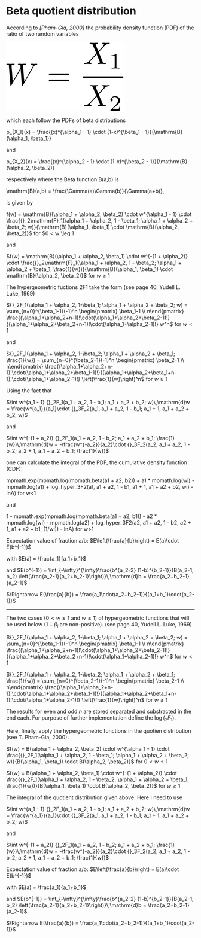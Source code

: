 # Beta quotient distribution

According to _[Pham-Gia, 2000]_ the probability density function (PDF) of the ratio of two random variables

![Alt text](w.png)

which each follow the PDFs of beta distributions

p_{X_1}(x) = \frac{(x)^{\alpha_1 - 1} \cdot (1-x)^{\beta_1 - 1}}{\mathrm{B}(\alpha_1, \beta_1)}

and

p_{X_2}(x) = \frac{(x)^{\alpha_2 - 1} \cdot (1-x)^{\beta_2 - 1}}{\mathrm{B}(\alpha_2, \beta_2)}

respectively where the Beta function B(a,b) is

\mathrm{B}(a,b) = \frac{\Gamma(a)\Gamma(b)}{\Gamma(a+b)},

is given by

f(w) = \mathrm{B}(\alpha_1 + \alpha_2, \beta_2) \cdot w^{\alpha_1 - 1} \cdot \frac{{}_2\mathrm{F}_1(\alpha_1 + \alpha_2, 1 - \beta_1; \alpha_1 + \alpha_2 + \beta_2; w)}{\mathrm{B}(\alpha_1, \beta_1) \cdot \mathrm{B}(\alpha_2, \beta_2)}$ for $0 < w \leq 1

and

$f(w) = \mathrm{B}(\alpha_1 + \alpha_2, \beta_1) \cdot w^{-(1 + \alpha_2)} \cdot \frac{{}_2\mathrm{F}_1(\alpha_1 + \alpha_2, 1 - \beta_2; \alpha_1 + \alpha_2 + \beta_1; \frac{1}{w})}{\mathrm{B}(\alpha_1, \beta_1) \cdot \mathrm{B}(\alpha_2, \beta_2)}$ for $w \geq 1$

The hypergeometric fuctions 2F1 take the form (see page 40, Yudell L. Luke, 1969)

${}_2F_1(\alpha_1 + \alpha_2, 1-\beta_1; \alpha_1 + \alpha_2 + \beta_2; w) = \sum_{n=0}^{\beta_1-1}(-1)^n \begin{pmatrix} \beta_1-1 \\ n\end{pmatrix} \frac{(\alpha_1+\alpha_2+n-1)!\cdot(\alpha_1+\alpha_2+\beta_2-1)!}{(\alpha_1+\alpha_2+\beta_2+n-1)!\cdot(\alpha_1+\alpha_2-1)!} w^n$ for $w<1$

and

${}_2F_1(\alpha_1 + \alpha_2, 1-\beta_2; \alpha_1 + \alpha_2 + \beta_1; \frac{1}{w}) = \sum_{n=0}^{\beta_2-1}(-1)^n \begin{pmatrix} \beta_2-1 \\ n\end{pmatrix} \frac{(\alpha_1+\alpha_2+n-1)!\cdot(\alpha_1+\alpha_2+\beta_1-1)!}{(\alpha_1+\alpha_2+\beta_1+n-1)!\cdot(\alpha_1+\alpha_2-1)!} \left(\frac{1}{w}\right)^n$ for $w\geq1$

Using the fact that

$\int w^{a_1 - 1} {}_2F_1(a_1 + a_2, 1 - b_1; a_1 + a_2 + b_2; w)\,\mathrm{d}w = \frac{w^{a_1}}{a_1}\cdot {}_3F_2(a_1, a_1 + a_2, 1 - b_1; a_1 + 1, a_1 + a_2 + b_2; w)$

and

$\int w^{-(1 + a_2)} {}_2F_1(a_1 + a_2, 1 - b_2; a_1 + a_2 + b_1; \frac{1}{w})\,\mathrm{d}w = -\frac{w^{-a_2}}{a_2}\cdot {}_3F_2(a_2, a_1 + a_2, 1 - b_2; a_2 + 1, a_1 + a_2 + b_1; \frac{1}{w})$

one can calculate the integral of the PDF, the cumulative density function (CDF):

mpmath.exp(mpmath.log(mpmath.beta(a1 + a2, b2)) + a1 * mpmath.log(wi) - mpmath.log(a1) + log_hyper_3F2(a1, a1 + a2, 1 - b1, a1 + 1, a1 + a2 + b2, wi) - lnA) for w<1

and 

1 - mpmath.exp(mpmath.log(mpmath.beta(a1 + a2, b1)) - a2 * mpmath.log(wi) - mpmath.log(a2) + log_hyper_3F2(a2, a1 + a2, 1 - b2, a2 + 1, a1 + a2 + b1, (1/wi)) - lnA) for w>1

Expectation value of fraction a/b: $E\left(\frac{a}{b}\right) = E(a)\cdot E(b^{-1})$

with $E(a) = \frac{a_1}{a_1+b_1}$

and $E(b^{-1}) = \int_{-\infty}^{\infty}\frac{b^{a_2-2} (1-b)^{b_2-1}}{B(a_2-1, b_2) \left(\frac{a_2-1}{a_2+b_2-1}\right)}\,\mathrm{d}b = \frac{a_2+b_2-1}{a_2-1}$

$\Rightarrow E(\frac{a}{b}) = \frac{a_1\cdot(a_2+b_2-1)}{(a_1+b_1)\cdot(a_2-1)}$









-----

The two cases ($0<w\leq1$ and $w\geq1$) of hypergeometric functions that will be used below ($1 - \beta_i$ are non-positive). (see page 40, Yudell L. Luke, 1969)

${}_2F_1(\alpha_1 + \alpha_2, 1-\beta_1; \alpha_1 + \alpha_2 + \beta_2; w) = \sum_{n=0}^{\beta_1-1}(-1)^n \begin{pmatrix} \beta_1-1 \\ n\end{pmatrix} \frac{(\alpha_1+\alpha_2+n-1)!\cdot(\alpha_1+\alpha_2+\beta_2-1)!}{(\alpha_1+\alpha_2+\beta_2+n-1)!\cdot(\alpha_1+\alpha_2-1)!} w^n$ for $w<1$

${}_2F_1(\alpha_1 + \alpha_2, 1-\beta_2; \alpha_1 + \alpha_2 + \beta_1; \frac{1}{w}) = \sum_{n=0}^{\beta_2-1}(-1)^n \begin{pmatrix} \beta_2-1 \\ n\end{pmatrix} \frac{(\alpha_1+\alpha_2+n-1)!\cdot(\alpha_1+\alpha_2+\beta_1-1)!}{(\alpha_1+\alpha_2+\beta_1+n-1)!\cdot(\alpha_1+\alpha_2-1)!} \left(\frac{1}{w}\right)^n$ for $w\geq1$

The results for even and odd $n$ are stored separated and substracted in the end each. For purpose of further implementation define the $\log({_2F_1})$.


Here, finally, apply the hypergeometric functions in the quotien distribution (see T. Pham-Gia, 2000):

$f(w) = B(\alpha_1 + \alpha_2, \beta_2) \cdot w^{\alpha_1 - 1} \cdot \frac{{}_2F_1(\alpha_1 + \alpha_2, 1 - \beta_1; \alpha_1 + \alpha_2 + \beta_2; w)}{B(\alpha_1, \beta_1) \cdot B(\alpha_2, \beta_2)}$ for $0 < w \leq 1$

$f(w) = B(\alpha_1 + \alpha_2, \beta_1) \cdot w^{-(1 + \alpha_2)} \cdot \frac{{}_2F_1(\alpha_1 + \alpha_2, 1 - \beta_2; \alpha_1 + \alpha_2 + \beta_1; \frac{1}{w})}{B(\alpha_1, \beta_1) \cdot B(\alpha_2, \beta_2)}$ for $w \geq 1$


The integral of the quotient distribution given above. Here I need to use

$\int w^{a_1 - 1} {}_2F_1(a_1 + a_2, 1 - b_1; a_1 + a_2 + b_2; w)\,\mathrm{d}w = \frac{w^{a_1}}{a_1}\cdot {}_3F_2(a_1, a_1 + a_2, 1 - b_1; a_1 + 1, a_1 + a_2 + b_2; w)$

and

$\int w^{-(1 + a_2)} {}_2F_1(a_1 + a_2, 1 - b_2; a_1 + a_2 + b_1; \frac{1}{w})\,\mathrm{d}w = -\frac{w^{-a_2}}{a_2}\cdot {}_3F_2(a_2, a_1 + a_2, 1 - b_2; a_2 + 1, a_1 + a_2 + b_1; \frac{1}{w})$


Expectation value of fraction a/b: $E\left(\frac{a}{b}\right) = E(a)\cdot E(b^{-1})$

with $E(a) = \frac{a_1}{a_1+b_1}$

and $E(b^{-1}) = \int_{-\infty}^{\infty}\frac{b^{a_2-2} (1-b)^{b_2-1}}{B(a_2-1, b_2) \left(\frac{a_2-1}{a_2+b_2-1}\right)}\,\mathrm{d}b = \frac{a_2+b_2-1}{a_2-1}$

$\Rightarrow E(\frac{a}{b}) = \frac{a_1\cdot(a_2+b_2-1)}{(a_1+b_1)\cdot(a_2-1)}$

